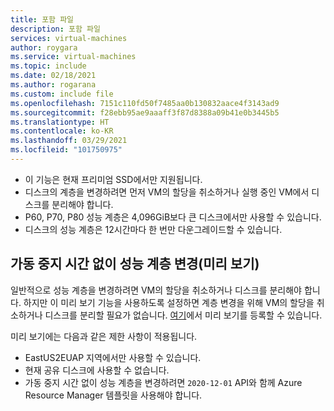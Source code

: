 ```yaml
---
title: 포함 파일
description: 포함 파일
services: virtual-machines
author: roygara
ms.service: virtual-machines
ms.topic: include
ms.date: 02/18/2021
ms.author: rogarana
ms.custom: include file
ms.openlocfilehash: 7151c110fd50f7485aa0b130832aace4f3143ad9
ms.sourcegitcommit: f28ebb95ae9aaaff3f87d8388a09b41e0b3445b5
ms.translationtype: HT
ms.contentlocale: ko-KR
ms.lasthandoff: 03/29/2021
ms.locfileid: "101750975"
---
```

- 이 기능은 현재 프리미엄 SSD에서만 지원됩니다.
- 디스크의 계층을 변경하려면 먼저 VM의 할당을 취소하거나 실행 중인 VM에서 디스크를 분리해야 합니다.
- P60, P70, P80 성능 계층은 4,096GiB보다 큰 디스크에서만 사용할 수 있습니다.
- 디스크의 성능 계층은 12시간마다 한 번만 다운그레이드할 수 있습니다.

## <a name="change-performance-tier-without-downtime-preview"></a>가동 중지 시간 없이 성능 계층 변경(미리 보기)

일반적으로 성능 계층을 변경하려면 VM의 할당을 취소하거나 디스크를 분리해야 합니다. 하지만 이 미리 보기 기능을 사용하도록 설정하면 계층 변경을 위해 VM의 할당을 취소하거나 디스크를 분리할 필요가 없습니다. [여기](https://aka.ms/liveperftiersignup)에서 미리 보기를 등록할 수 있습니다.

미리 보기에는 다음과 같은 제한 사항이 적용됩니다.
- EastUS2EUAP 지역에서만 사용할 수 있습니다.
- 현재 공유 디스크에 사용할 수 없습니다.
- 가동 중지 시간 없이 성능 계층을 변경하려면 `2020-12-01` API와 함께 Azure Resource Manager 템플릿을 사용해야 합니다.